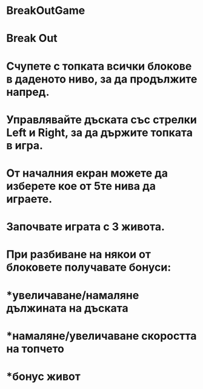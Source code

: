 # BreakOutGame
# Break Out
#
# Счупете с топката всички блокове в даденото ниво, за да продължите напред.
# Управлявайте дъската със стрелки Left и Right, за да държите топката в игра.
#
# От началния екран можете да изберете кое от 5те нива да играете.
# Започвате играта с 3 живота.
#
# При разбиване на някои от блоковете получавате бонуси:
#  *увеличаване/намаляне дължината на дъската
#  *намаляне/увеличаване скоростта на топчето
#  *бонус живот

